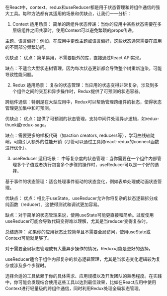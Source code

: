 在React中，context、redux和useReducer都是用于状态管理和跨组件通信的强大工具。每种方法都有其适用的场景和优缺点，让我们一一分析：

1. Context
适用场景：
简单的跨组件状态传递：当你的应用中某些状态需要在多层级组件之间共享时，使用Context可以避免繁琐的props传递。

主题、语言偏好：例如，在应用中更改主题或语言偏好，这些状态通常需要在应用的不同部分频繁访问。

优缺点：
优点：简单易用，不需要额外的库，直接通过React API实现。

缺点：不适合大型状态树管理，因为每次状态更新都会导致整个树重新渲染，可能导致性能问题。

2. Redux
适用场景：
复杂的状态管理：当应用的状态变得非常复杂，涉及到多个组件之间的交互和异步操作时，Redux提供了可预测的状态容器。

跨组件通信：特别是在大型应用中，Redux可以帮助管理跨组件的状态，使得状态管理更加集中和可预测。

优缺点：
优点：提供了可预测的状态管理，支持中间件处理异步逻辑，如redux-thunk或redux-saga。

缺点：需要更多的样板代码（如action creators, reducers等），学习曲线较陡峭，可能引入额外的性能开销（尽管可以通过工具如react-redux的connect函数进行优化）。

3. useReducer
适用场景：
中等复杂度的状态管理：当你需要在一个组件内部管理多个子值或者执行包含多个步骤的操作时，useReducer可以是一个好的选择。

基于事件的状态管理：适合处理事件驱动的状态变化，例如表单处理或动画状态管理。

优缺点：
优点：相比于useState，useReducer允许你将复杂的状态逻辑拆分成纯函数（reducer），这使得测试和调试更加容易。

缺点：对于简单的状态管理来说，使用useState可能更直接和简单。过度使用useReducer可能会导致代码变得难以理解，尤其是当reducer变得复杂时。

总结选择：
如果你的应用状态比较简单且不需要全局访问，使用useState或Context可能就足够了。

对于需要全局状态管理或有大量异步操作的情况，Redux可能是更好的选择。

useReducer适合于组件内部复杂的状态逻辑管理，尤其是当状态变化逻辑较为复杂或涉及多个步骤时。

选择合适的工具依赖于你的具体需求、应用规模以及开发团队的熟悉程度。在实践中，你可能会发现结合使用这些工具以达到最佳效果，比如在React应用中使用Context进行轻量级的跨组件通信，同时利用Redux处理全局状态管理。